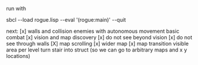 run with

sbcl --load rogue.lisp --eval '(rogue:main)' --quit


next:
[x] walls and collision
enemies with autonomous movement
basic combat
[x] vision and map discovery
[x] do not see beyond vision
[x] do not see through walls
[X] map scrolling
[x] wider map
[x] map transition
visible area per level
turn stair into struct (so we can go to arbitrary maps and x y locations)
